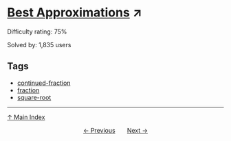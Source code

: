 # [Best Approximations](https://projecteuler.net/problem=192) ↗️

Difficulty rating: 75%

Solved by: 1,835 users
## Tags

- [continued-fraction](../tags/continued-fraction.md)
- [fraction](../tags/fraction.md)
- [square-root](../tags/square-root.md)



---

[↑ Main Index](../README.md)


<div align=center><a href='191.md'>← Previous</a> &nbsp;&nbsp; &nbsp;&nbsp;  <a href='193.md'>Next →</a></div>
